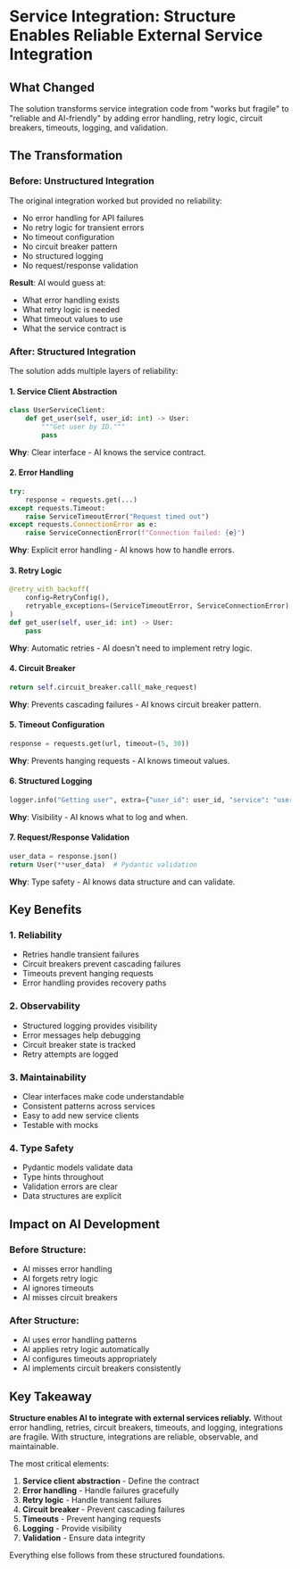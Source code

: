 # Service Integration: Structure Enables Reliable External Service Integration

## What Changed

The solution transforms service integration code from "works but fragile" to "reliable and AI-friendly" by adding error handling, retry logic, circuit breakers, timeouts, logging, and validation.

## The Transformation

### Before: Unstructured Integration

The original integration worked but provided no reliability:
- No error handling for API failures
- No retry logic for transient errors
- No timeout configuration
- No circuit breaker pattern
- No structured logging
- No request/response validation

**Result**: AI would guess at:
- What error handling exists
- What retry logic is needed
- What timeout values to use
- What the service contract is

### After: Structured Integration

The solution adds multiple layers of reliability:

#### 1. **Service Client Abstraction**

```python
class UserServiceClient:
    def get_user(self, user_id: int) -> User:
        """Get user by ID."""
        pass
```

**Why**: Clear interface - AI knows the service contract.

#### 2. **Error Handling**

```python
try:
    response = requests.get(...)
except requests.Timeout:
    raise ServiceTimeoutError("Request timed out")
except requests.ConnectionError as e:
    raise ServiceConnectionError(f"Connection failed: {e}")
```

**Why**: Explicit error handling - AI knows how to handle errors.

#### 3. **Retry Logic**

```python
@retry_with_backoff(
    config=RetryConfig(),
    retryable_exceptions=(ServiceTimeoutError, ServiceConnectionError)
)
def get_user(self, user_id: int) -> User:
    pass
```

**Why**: Automatic retries - AI doesn't need to implement retry logic.

#### 4. **Circuit Breaker**

```python
return self.circuit_breaker.call(_make_request)
```

**Why**: Prevents cascading failures - AI knows circuit breaker pattern.

#### 5. **Timeout Configuration**

```python
response = requests.get(url, timeout=(5, 30))
```

**Why**: Prevents hanging requests - AI knows timeout values.

#### 6. **Structured Logging**

```python
logger.info("Getting user", extra={"user_id": user_id, "service": "user_service"})
```

**Why**: Visibility - AI knows what to log and when.

#### 7. **Request/Response Validation**

```python
user_data = response.json()
return User(**user_data)  # Pydantic validation
```

**Why**: Type safety - AI knows data structure and can validate.

## Key Benefits

### 1. Reliability
- Retries handle transient failures
- Circuit breakers prevent cascading failures
- Timeouts prevent hanging requests
- Error handling provides recovery paths

### 2. Observability
- Structured logging provides visibility
- Error messages help debugging
- Circuit breaker state is tracked
- Retry attempts are logged

### 3. Maintainability
- Clear interfaces make code understandable
- Consistent patterns across services
- Easy to add new service clients
- Testable with mocks

### 4. Type Safety
- Pydantic models validate data
- Type hints throughout
- Validation errors are clear
- Data structures are explicit

## Impact on AI Development

### Before Structure:
- AI misses error handling
- AI forgets retry logic
- AI ignores timeouts
- AI misses circuit breakers

### After Structure:
- AI uses error handling patterns
- AI applies retry logic automatically
- AI configures timeouts appropriately
- AI implements circuit breakers consistently

## Key Takeaway

**Structure enables AI to integrate with external services reliably.** Without error handling, retries, circuit breakers, timeouts, and logging, integrations are fragile. With structure, integrations are reliable, observable, and maintainable.

The most critical elements:
1. **Service client abstraction** - Define the contract
2. **Error handling** - Handle failures gracefully
3. **Retry logic** - Handle transient failures
4. **Circuit breaker** - Prevent cascading failures
5. **Timeouts** - Prevent hanging requests
6. **Logging** - Provide visibility
7. **Validation** - Ensure data integrity

Everything else follows from these structured foundations.

